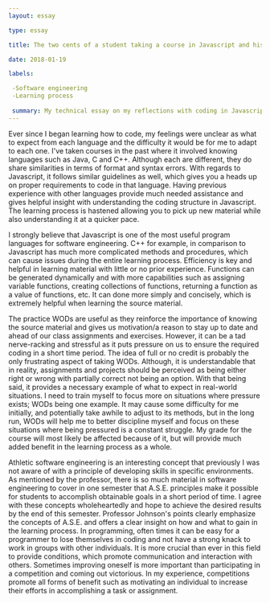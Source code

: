```yaml
---
layout: essay

type: essay

title: The two cents of a student taking a course in Javascript and his aspirations from learning a new langauge. 

date: 2018-01-19

labels: 

 -Software engineering
 -Learning process
 
 summary: My technical essay on my reflections with coding in Javascript and other course related topics.
---
```


Ever since I began learning how to code, my feelings were unclear as what to expect from each language and the difficulty it would be
for me to adapt to each one. I've taken courses in the past where it involved knowing languages such as Java, C and C++. Although each 
are different, they do share similarities in terms of format and syntax errors. With regards to Javascript, it follows similar guidelines
as well, which gives you a heads up on proper requirements to code in that language. Having previous experience with other languages 
provide much needed assistance and gives helpful insight with understanding the coding structure in Javascript. The learning process is 
hastened allowing you to pick up new material while also understanding it at a quicker pace. 

I strongly believe that Javascript is one of the most useful program languages for software engineering. C++ for example, in comparison
to Javascript has much more complicated methods and procedures, which can cause issues during the entire learning process. Efficiency is 
key and helpful in learning material with little or no prior experience. Functions can be generated dynamically and with more 
capabilities such as assigning variable functions, creating collections of functions, returning a function as a value of functions, etc.
It can done more simply and concisely, which is extremely helpful when learning the source material. 

The practice WODs are useful as they reinforce the importance of knowing the source material and gives us motivation/a reason to stay up
to date and ahead of our class assignments and exercises. However, it can be a tad nerve-racking and stressful as it puts pressure on us
to ensure the required coding in a short time period. The idea of full or no credit is probably the only frustrating aspect of taking 
WODs. Although, it is understandable that in reality, assignments and projects should be perceived as being either right or wrong with 
partially correct not being an option. With that being said, it provides a necessary example of what to expect in real-world situations. 
I need to train myself to focus more on situations where pressure exists; WODs being one example. It may cause some difficulty for me 
initially, and potentially take awhile to adjust to its methods, but in the long run, WODs will help me to better discipline myself and 
focus on these situations where being pressured is a constant struggle. My grade for the course will most likely be affected 
because of it, but will provide much added benefit in the learning process as a whole.

Athletic software engineering is an interesting concept that previously I was not aware of with a principle of developing skills in 
specific environments. As mentioned by the professor, there is so much material in software engineering to cover in one semester that 
A.S.E. principles make it possible for students to accomplish obtainable goals in a short period of time. I agree with these concepts 
wholeheartedly and hope to achieve the desired results by the end of this semester. Professor Johnson's points clearly emphasize the 
concepts of A.S.E. and offers a clear insight on how and what to gain in the learning process. In programming, often times it can be 
easy for a programmer to lose themselves in coding and not have a strong knack to work in groups with other individuals. It is more 
crucial than ever in this field to provide conditions, which promote communication and interaction with others. Sometimes improving 
oneself is more important than participating in a competition and coming out victorious. In my experience, competitions promote all 
forms of benefit such as motivating an individual to increase their efforts in accomplishing a task or assignment.
